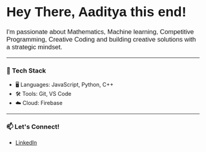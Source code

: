 <!-- Embed the ChessType font (note: won't affect global README text, only inline HTML) -->
<link href="https://fonts.cdnfonts.com/css/chesstype" rel="stylesheet">

<h1 style="font-family: 'ChessType', sans-serif; font-size: 2.5em;">
 Hey There, Aaditya this end!
</h1>

<p style="font-family: 'ChessType', sans-serif; font-size: 1.2em;">
  I'm passionate about Mathematics, Machine learning, Competitive Programming, Creative Coding and building creative solutions with a strategic mindset.
</p>

---

### 🔧 Tech Stack
- 🖥️ Languages: JavaScript, Python, C++
- 🛠️ Tools: Git, VS Code
- ☁️ Cloud: Firebase

---

### 📫 Let's Connect!
- [LinkedIn](https://www.linkedin.com/in/aaditya-chunekar-621974312/)

